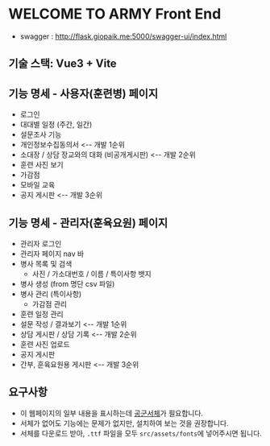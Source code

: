 # WELCOME TO ARMY Front End
- swagger : http://flask.giopaik.me:5000/swagger-ui/index.html
## 기술 스택: Vue3 + Vite
## 기능 명세 - 사용자(훈련병) 페이지
- 로그인
- 대대별 일정 (주간, 일간)
- 설문조사 기능
- 개인정보수집동의서                              <-- 개발 1순위
- 소대장 / 상담 장교와의 대화 (비공개게시판)       <-- 개발 2순위
- 훈련 사진 보기
- 가감점
- 모바일 교육
- 공지 게시판                                    <-- 개발 3순위

## 기능 명세 - 관리자(훈육요원) 페이지
- 관리자 로그인
- 관리자 페이지 nav 바
- 병사 목록 및 검색
    - 사진 / 가소대번호 / 이름 / 특이사항 뱃지
- 병사 생성 (from 명단 csv 파일)
- 병사 관리 (특이사항)
    - 가감점 관리
- 훈련 일정 관리
- 설문 작성 / 결과보기                            <-- 개발 1순위
- 상담 게시판 / 상담 기록                         <-- 개발 2순위
- 훈련 사진 업로드
- 공지 게시판
- 간부, 훈육요원용 게시판                         <-- 개발 3순위

## 요구사항
- 이 웹페이지의 일부 내용을 표시하는데 [공군서체](https://afplay.kr/2449)가 필요합니다.
- 서체가 없어도 기능에는 문제가 없지만, 설치하여 보는 것을 권장합니다.
- 서체를 다운로드 받아, `.ttf` 파일을 모두 `src/assets/fonts`에 넣어주시면 됩니다.